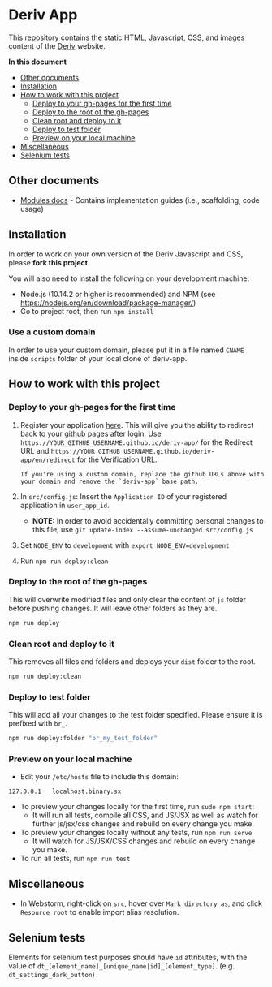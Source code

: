 # Deriv App

This repository contains the static HTML, Javascript, CSS, and images content of the [Deriv](http://app.deriv.com) website.

**In this document**

-   [Other documents](#other-documents)
-   [Installation](#installation)
-   [How to work with this project](#how-to-work-with-this-project)
    -   [Deploy to your gh-pages for the first time](#deploy-to-your-gh-pages-for-the-first-time)
    -   [Deploy to the root of the gh-pages](#deploy-to-the-root-of-the-gh-pages)
    -   [Clean root and deploy to it](#clean-root-and-deploy-to-it)
    -   [Deploy to test folder](#deploy-to-test-folder)
    -   [Preview on your local machine](#preview-on-your-local-machine)
-   [Miscellaneous](#Miscellaneous)
-   [Selenium tests](#selenium-tests)

## Other documents

-   [Modules docs](docs/Modules/README.md) - Contains implementation guides (i.e., scaffolding, code usage)

## Installation

In order to work on your own version of the Deriv Javascript and CSS, please **fork this project**.

You will also need to install the following on your development machine:

-   Node.js (10.14.2 or higher is recommended) and NPM (see <https://nodejs.org/en/download/package-manager/>)
-   Go to project root, then run `npm install`

### Use a custom domain

In order to use your custom domain, please put it in a file named `CNAME` inside `scripts` folder of your local clone of deriv-app.

## How to work with this project

### Deploy to your gh-pages for the first time

1.  Register your application [here](https://developers.binary.com/applications/). This will give you the ability to redirect back to your github pages after login.
    Use `https://YOUR_GITHUB_USERNAME.github.io/deriv-app/` for the Redirect URL and `https://YOUR_GITHUB_USERNAME.github.io/deriv-app/en/redirect` for the Verification URL.

        If you're using a custom domain, replace the github URLs above with your domain and remove the `deriv-app` base path.

2.  In `src/config.js`: Insert the `Application ID` of your registered application in `user_app_id`.

    -   **NOTE:** In order to avoid accidentally committing personal changes to this file, use `git update-index --assume-unchanged src/config.js`

3.  Set `NODE_ENV` to `development` with `export NODE_ENV=development`

4.  Run `npm run deploy:clean`

### Deploy to the root of the gh-pages

This will overwrite modified files and only clear the content of `js` folder before pushing changes. It will leave other folders as they are.

```sh
npm run deploy
```

### Clean root and deploy to it

This removes all files and folders and deploys your `dist` folder to the root.

```sh
npm run deploy:clean
```

### Deploy to test folder

This will add all your changes to the test folder specified.
Please ensure it is prefixed with `br_`.

```sh
npm run deploy:folder "br_my_test_folder"
```

### Preview on your local machine

-   Edit your `/etc/hosts` file to include this domain:

```
127.0.0.1   localhost.binary.sx
```

-   To preview your changes locally for the first time, run `sudo npm start`:
    -   It will run all tests, compile all CSS, and JS/JSX as well as watch for further js/jsx/css changes and rebuild on every change you make.
-   To preview your changes locally without any tests, run `npm run serve`
    -   It will watch for JS/JSX/CSS changes and rebuild on every change you make.
-   To run all tests, run `npm run test`

## Miscellaneous

-   In Webstorm, right-click on `src`, hover over `Mark directory as`, and click `Resource root` to enable import alias resolution.

## Selenium tests

Elements for selenium test purposes should have `id` attributes, with the value of `dt_[element_name]_[unique_name|id]_[element_type]`. (e.g. `dt_settings_dark_button`)
